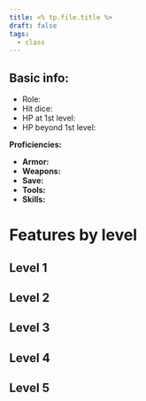 ```yaml
---
title: <% tp.file.title %>
draft: false
tags:
  - class
---
```

## Basic info:

- Role: 
- Hit dice: 
- HP at 1st level: 
- HP beyond 1st level: 

**Proficiencies:**
- **Armor:** 
- **Weapons:** 
- **Save:** 
- **Tools:** 
- **Skills:**

# Features by level
**Level 1**
- 

**Level 2**
- 

**Level 3**
- 

**Level 4**
- 

**Level 5**
- 

